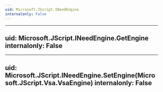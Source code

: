 ```yaml
---
uid: Microsoft.JScript.INeedEngine
internalonly: False
---
```


---
uid: Microsoft.JScript.INeedEngine.GetEngine
internalonly: False
---

---
uid: Microsoft.JScript.INeedEngine.SetEngine(Microsoft.JScript.Vsa.VsaEngine)
internalonly: False
---
